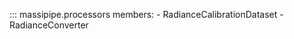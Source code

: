 ::: massipipe.processors
    members:
        - RadianceCalibrationDataset
        - RadianceConverter
